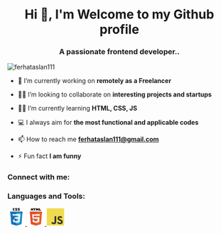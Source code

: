 <h1 align="center">Hi 👋, I'm Welcome to my Github profile</h1>
<h3 align="center">A passionate frontend developer..</h3>

<p align="left"> <img src="https://komarev.com/ghpvc/?username=ferhataslan111&label=Profile%20views&color=0e75b6&style=flat" alt="ferhataslan111" /> </p>

- 🔭 I’m currently working on **remotely as a Freelancer**

- 👨‍👯 I’m looking to collaborate on **interesting projects and startups**

- 👨‍💻 I’m currently learning **HTML, CSS, JS**

- 💻 I always aim for **the most functional and applicable codes**

- 📫 How to reach me **ferhataslan111@gmail.com**

- ⚡ Fun fact **I am funny**

<h3 align="left">Connect with me:</h3>
<p align="left">
</p>

<h3 align="left">Languages and Tools:</h3>
<p align="left"> <a href="https://www.w3schools.com/css/" target="_blank" rel="noreferrer"> <img src="https://raw.githubusercontent.com/devicons/devicon/master/icons/css3/css3-original-wordmark.svg" alt="css3" width="40" height="40"/> </a> <a href="https://www.w3.org/html/" target="_blank" rel="noreferrer"> <img src="https://raw.githubusercontent.com/devicons/devicon/master/icons/html5/html5-original-wordmark.svg" alt="html5" width="40" height="40"/> </a> <a href="https://developer.mozilla.org/en-US/docs/Web/JavaScript" target="_blank" rel="noreferrer"> <img src="https://raw.githubusercontent.com/devicons/devicon/master/icons/javascript/javascript-original.svg" alt="javascript" width="40" height="40"/> </a> </p>

